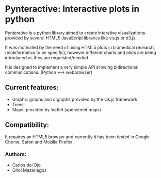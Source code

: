 # Pynteractive: Interactive plots in python
Pynterative is a python library aimed to create interative visualizations provided by several HTML5 JavaScript libraries like vis.js or d3.js.

It was motivated by the need of using HTML5 plots in biomedical research, (bioinformatics to be specific), however different charts and plots are being introduced as they are requested/needed. 

It is designed to implement a very simple API allowing bidirectional communications. (Python <--> webbrowser)

## Current features:

* Graphs: graphs and digraphs provided by the vis.js framework
* Trees
* Maps: provided by leaflet (openstreet maps)

## Compatibility:

It requires an HTML5 browser and currently it has been tested in Google Chome, Safari and Mozilla Firefox.

### Authors:
 - Carlos del Ojo
 - Oriol Mazariegos
